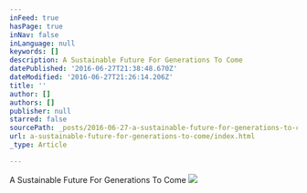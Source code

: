 ```yaml
---
inFeed: true
hasPage: true
inNav: false
inLanguage: null
keywords: []
description: A Sustainable Future For Generations To Come
datePublished: '2016-06-27T21:38:48.670Z'
dateModified: '2016-06-27T21:26:14.206Z'
title: ''
author: []
authors: []
publisher: null
starred: false
sourcePath: _posts/2016-06-27-a-sustainable-future-for-generations-to-come.md
url: a-sustainable-future-for-generations-to-come/index.html
_type: Article

---
```

A Sustainable Future For Generations To Come
![](https://the-grid-user-content.s3-us-west-2.amazonaws.com/740e85f6-f047-4717-b5c5-6257c5aaa3d3.jpg)